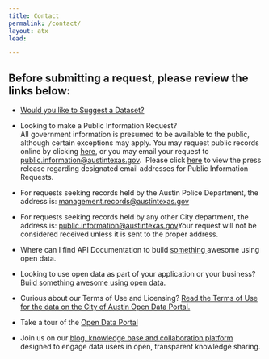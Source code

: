 ```yaml
---
title: Contact
permalink: /contact/
layout: atx
lead:

---
```


## Before submitting a request, please review the links below:  

- <a href="https://data.austintexas.gov/nominate">Would you like to Suggest a Dataset?</a>

- Looking to make a Public Information Request? <br>
All government information is presumed to be available to the public, although certain exceptions may apply. You may request public records online by clicking <a href="http://austintexas.gov/public-information-request">here</a>, or you may email your request to <a href="mailto:public.information@austintexas.gov">public.information@austintexas.gov</a>.&nbsp; Please click <a href="http://us5.campaign-archive2.com/?u=1861810ce1dca1a4c1673747c&amp;id=901a15eb83&amp;e=b622560030">here</a> to view the press release regarding designated email addresses for Public Information Requests.

- For requests seeking records held by the Austin Police Department, the address is: <a href="mailto:management.records@austintexas.gov">management.records@austintexas.gov</a>

- For requests seeking records held by any other City department, the address is:  <a href="mailto:public.information@austintexas.gov">public.information@austintexas.gov</a>Your request will not be considered received unless it is sent to the proper address.

- Where can I find API Documentation to build <a href="https://dev.socrata.com"> something </a> awesome using open data.

- Looking to use open data as part of your application or your business? <a href="https://dev.socrata.com">Build something awesome using open data.</a>

- Curious about our Terms of Use and Licensing? <a href="https://austintexas.gov/page/city-austin-open-data-terms-use">Read the Terms of Use for the data on the City of Austin Open Data Portal.</a>

- Take a tour of the <a href="https://data.austintexas.gov">Open Data Portal</a>


- Join us on our <a href="https://opendata.bloomfire.com"> blog, knowledge base and collaboration platform</a> designed to engage data users in open, transparent knowledge sharing.

<script src="https://cityofaustin.seamlessdocs.com/s/b4fdc9ea151b57cdc1c245c24583a2ca/embed/iframe"></script>
